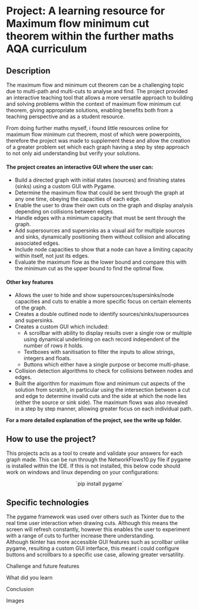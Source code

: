 # Project: A learning resource for Maximum flow minimum cut theorem within the further maths AQA curriculum

## Description 
The maximum flow and minimum cut theorem can be a challenging topic due to multi-path and multi-cuts to analyse and find. The project provided an interactive teaching tool that allows a more versatile approach to building and solving problems within the context of maximum flow minimum cut theorem, giving appropriate solutions, enabling benefits both from a teaching perspective and as a student resource.

From doing further maths myself, i found little resources online for maximum flow minimum cut theorem, most of which were powerpoints, therefore the project was made to supplement these and allow the creation of a greater problem set which each graph having a step by step approach to not only aid understanding but verify your solutions. 

#### The project creates an interactive GUI where the user can:  

- Build a directed graph with initial states (sources) and finishing states (sinks) using a custom GUI with Pygame.  
- Determine the maximum flow that could be sent through the graph at any one time, obeying the capacities of each edge. 
- Enable the user to draw their own cuts on the graph and display analysis depending on collisions between edges.  
- Handle edges with a minimum capacity that must be sent through the graph.  
- Add supersources and supersinks as a visual aid for multiple sources and sinks, dynamically positioning them without collision and allocating associated edges.  
- Include node capacities to show that a node can have a limiting capacity within itself, not just its edges.  
- Evaluate the maximum flow as the lower bound and compare this with the minimum cut as the upper bound to find the optimal flow.  

#### Other key features  
 
- Allows the user to hide and show supersources/supersinks/node capacities and cuts to enable a more specific focus on certain elements of the graph.  
- Creates a double outlined node to identify sources/sinks/supersources and supersinks.  
- Creates a custom GUI which included:
    - A scrollbar with ability to display results over a single row or multiple using dynamical underlining on each record independent of the number of rows it holds.
    - Textboxes with sanitisation to filter the inputs to allow strings, integers and floats.
    - Buttons which either have a single purpose or become multi-phase.  
- Collision detection algorithms to check for collisions between nodes and edges.  
- Built the algorithm for maximum flow and minimum cut aspects of the solution from scratch, in particular using the intersection between a cut and edge to determine invalid cuts and the side at which the node lies (either the source or sink side). The maximum flows was also revealed in a step by step manner, allowing greater focus on each individual path. 
 
**For a more detailed explanation of the project, see the write up folder.**

## How to use the project? 
This projects acts as a tool to create and validate your answers for each graph made. This can be run through the NetworkFlows10.py file if pygame is installed within the IDE.
If this is not installed, this below code should work on windows and linux depending on your configurations:  
<center> `pip install pygame` </center>

## Specific technologies

The pygame framework was used over others such as Tkinter due to the real time user interaction when drawing cuts. Although this means the screen will refresh constantly, however this enables the user to experiment with a range of cuts to further increase there understanding.  
Although tkinter has more accessible GUI features such as scrollbar unlike pygame, resulting a custom GUI interface, this meant i could configure buttons and scrollbars to a specific use case, allowing greater versatility.

Challenge and future features

What did you learn

Conclusion 

Images